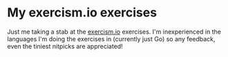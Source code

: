 # My exercism.io exercises

Just me taking a stab at the [exercism.io](http://exercism.io) exercises. I'm inexperienced in the languages I'm doing the exercises in (currently just Go) so any feedback, even the tiniest nitpicks are appreciated!
